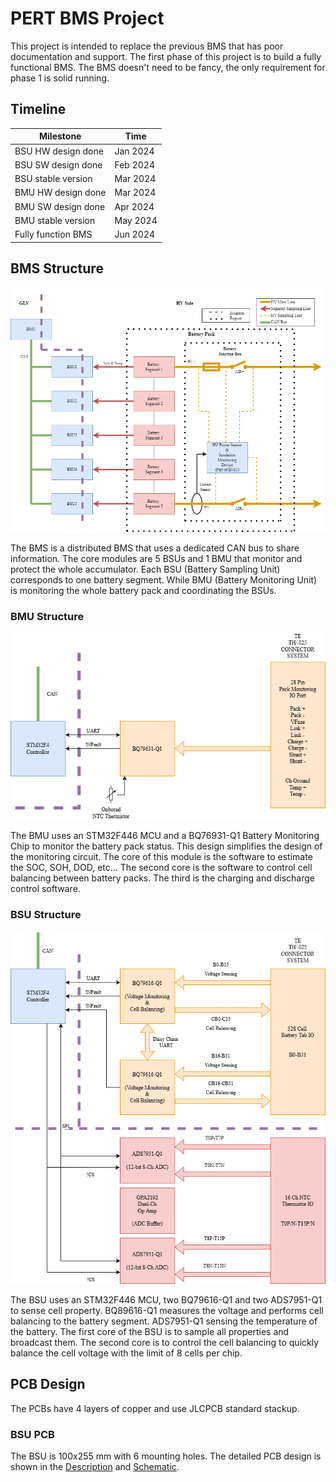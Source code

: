 # PERT BMS Project

This project is intended to replace the previous BMS that has poor documentation and support. The first phase of this project is to build a fully functional BMS. The BMS doesn't need to be fancy, the only requirement for phase 1 is solid running.

## Timeline

| Milestone          | Time     |
|--------------------|----------|
| BSU HW design done | Jan 2024 |
| BSU SW design done | Feb 2024 |
| BSU stable version | Mar 2024 |
| BMU HW design done | Mar 2024 |
| BMU SW design done | Apr 2024 |
| BMU stable version | May 2024 |
| Fully function BMS | Jun 2024 |

## BMS Structure

![BMS General Structure](./Documents/IMG/BMS%20Structure-General%20Structure.png)

The BMS is a distributed BMS that uses a dedicated CAN bus to share information. The core modules are 5 BSUs and 1 BMU that monitor and protect the whole accumulator.
Each BSU (Battery Sampling Unit) corresponds to one battery segment. While BMU (Battery Monitoring Unit) is monitoring the whole battery pack and coordinating the BSUs.

### BMU Structure

![BMU Structure](./Documents/IMG/BMS%20Structure-BMU%20Structure.png)

The BMU uses an STM32F446 MCU and a BQ76931-Q1 Battery Monitoring Chip to monitor the battery pack status. This design simplifies the design of the monitoring circuit. The core of this module is the software to estimate the SOC, SOH, DOD, etc...
The second core is the software to control cell balancing between battery packs. The third is the charging and discharge control software.

### BSU Structure

![BSU Structure](./Documents/IMG/BMS%20Structure-BSU%20Structure.png)

The BSU uses an STM32F446 MCU, two BQ79616-Q1 and two ADS7951-Q1 to sense cell property. BQ89616-Q1 measures the voltage and performs cell balancing to the battery segment.
ADS7951-Q1  sensing the temperature of the battery.
The first core of the BSU is to sample all properties and broadcast them. The second core is to control the cell balancing to quickly balance the cell voltage with the limit of 8 cells per chip.

## PCB Design

The PCBs have 4 layers of copper and use JLCPCB standard stackup. 

### BSU PCB

The BSU is 100x255 mm with 6 mounting holes. The detailed PCB design is shown in the [Description](./BSU/Documents/BSU-Description.pdf) and [Schematic](./BSU/Documents/BSU-Schematic.pdf).
